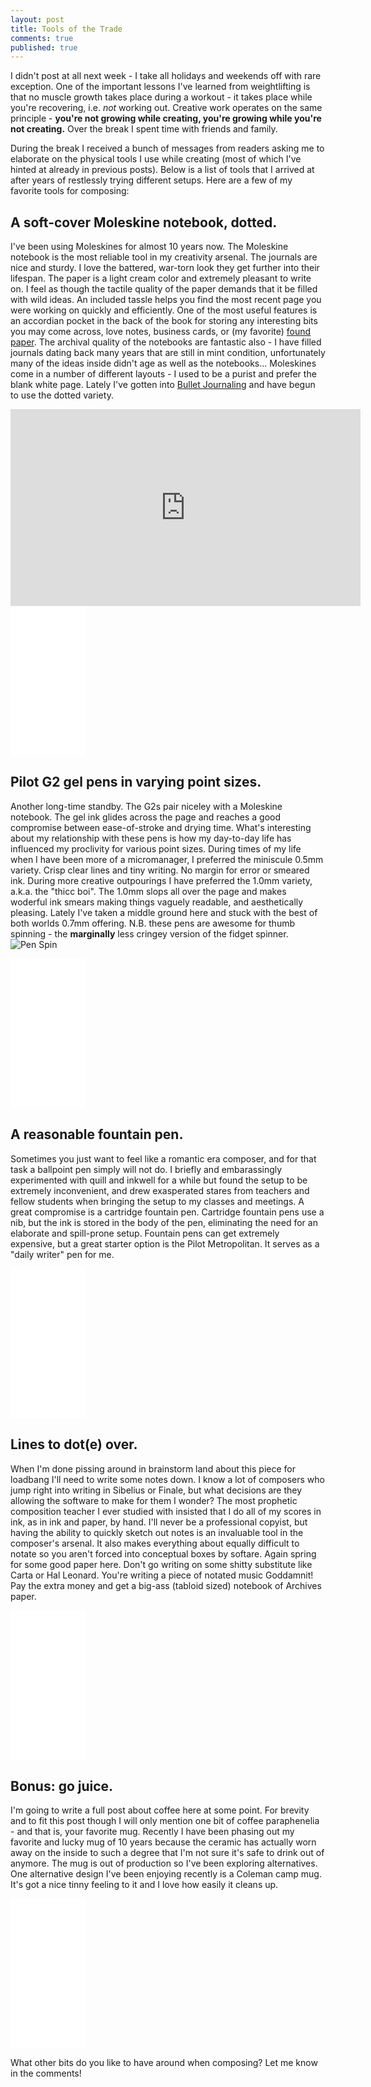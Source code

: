```yaml
---
layout: post
title: Tools of the Trade
comments: true
published: true
---
```


I didn't post at all next week - I take all holidays and weekends off with rare exception. One of the important lessons I've learned from weightlifting is that no muscle growth takes place during a workout - it takes place while you're recovering, i.e. *not* working out. Creative work operates on the same principle - **you're not growing while creating, you're growing while you're not creating.** Over the break I spent time with friends and family.

During the break I received a bunch of messages from readers asking me to elaborate on the physical tools I use while creating (most of which I've hinted at already in previous posts). Below is a list of tools that I arrived at after years of restlessly trying different setups. Here are a few of my favorite tools for composing:

## A soft-cover Moleskine notebook, dotted.

I've been using Moleskines for almost 10 years now. The Moleskine notebook is the most reliable tool in my creativity arsenal. The journals are nice and sturdy. I love the battered, war-torn look they get further into their lifespan. The paper is a light cream color and extremely pleasant to write on. I feel as though the tactile quality of the paper demands that it be filled with wild ideas. An included tassle helps you find the most recent page you were working on quickly and efficiently. One of the most useful features is an accordian pocket in the back of the book for storing any interesting bits you may come across, love notes, business cards, or (my favorite) [found paper](https://www.reddit.com/r/FoundPaper/). The archival quality of the notebooks are fantastic also - I have filled journals dating back many years that are still in mint condition, unfortunately many of the ideas inside didn't age as well as the notebooks... Moleskines come in a number of different layouts - I used to be a purist and prefer the blank white page. Lately I've gotten into [Bullet Journaling](http://bulletjournal.com/) and have begun to use the dotted variety.

<iframe width="560" height="315" src="https://www.youtube.com/embed/OTKJ9ynvkLM" frameborder="0" allowfullscreen></iframe>

<iframe style=width:120px;height:240px;" marginwidth="0" marginheight="0" scrolling="no" frameborder="0" src="//ws-na.amazon-adsystem.com/widgets/q?ServiceVersion=20070822&amp;OneJS=1&amp;Operation=GetAdHtml&amp;MarketPlace=US&amp;source=ss&amp;ref=as_ss_li_til&amp;ad_type=product_link&amp;tracking_id=simsies-blog-20&amp;marketplace=amazon&amp;region=US&amp;placement=8867323679&amp;asins=8867323679&amp;linkId=b994bf97f12f9ef49bfdba41a09d61ae&amp;show_border=true&amp;link_opens_in_new_window=true"> </iframe>

## Pilot G2 gel pens in varying point sizes.

Another long-time standby. The G2s pair niceley with a Moleskine notebook. The gel ink glides across the page and reaches a good compromise between ease-of-stroke and drying time. What's interesting about my relationship with these pens is how my day-to-day life has influenced my proclivity for various point sizes. During times of my life when I have been more of a micromanager, I preferred the miniscule 0.5mm variety. Crisp clear lines and tiny writing. No margin for error or smeared ink. During more creative outpourings I have preferred the 1.0mm variety, a.k.a. the "thicc boi". The 1.0mm slops all over the page and makes woderful ink smears making things vaguely readable, and aesthetically pleasing. Lately I've taken a middle ground here and stuck with the best of both worlds 0.7mm offering. N.B. these pens are awesome for thumb spinning - the **marginally** less cringey version of the fidget spinner. ![Pen Spin](https://simsi.es/blog/public/penflip.gif)

<iframe style="width:120px;height:240px;" marginwidth="0" marginheight="0" scrolling="no" frameborder="0" src="//ws-na.amazon-adsystem.com/widgets/q?ServiceVersion=20070822&amp;OneJS=1&amp;Operation=GetAdHtml&amp;MarketPlace=US&amp;source=ss&amp;ref=as_ss_li_til&amp;ad_type=product_link&amp;tracking_id=simsies-blog-20&amp;marketplace=amazon&amp;region=US&amp;placement=B001E6D3W6&amp;asins=B001E6D3W6&amp;linkId=adc896eba92c0b5c2193ddc2ce7ad26d&amp;show_border=true&amp;link_opens_in_new_window=true"></iframe>

## A reasonable fountain pen.

Sometimes you just want to feel like a romantic era composer, and for that task a ballpoint pen simply will not do. I briefly and embarassingly experimented with quill and inkwell for a while but found the setup to be extremely inconvenient, and drew exasperated stares from teachers and fellow students when bringing the setup to my classes and meetings. A great compromise is a cartridge fountain pen. Cartridge fountain pens use a nib, but the ink is stored in the body of the pen, eliminating the need for an elaborate and spill-prone setup. Fountain pens can get extremely expensive, but a great starter option is the Pilot Metropolitan. It serves as a "daily writer" pen for me.

<iframe style="width:120px;height:240px;" marginwidth="0" marginheight="0" scrolling="no" frameborder="0" src="//ws-na.amazon-adsystem.com/widgets/q?ServiceVersion=20070822&amp;OneJS=1&amp;Operation=GetAdHtml&amp;MarketPlace=US&amp;source=ss&amp;ref=as_ss_li_til&amp;ad_type=product_link&amp;tracking_id=simsies-blog-20&amp;marketplace=amazon&amp;region=US&amp;placement=B009X9Z0OA&amp;asins=B009X9Z0OA&amp;linkId=c9e2ed9c41adfcb2a635bc69e58ff7c1&amp;show_border=true&amp;link_opens_in_new_window=true"></iframe>

## Lines to dot(e) over.

When I'm done pissing around in brainstorm land about this piece for loadbang I'll need to write some notes down. I know a lot of composers who jump right into writing in Sibelius or Finale, but what decisions are they allowing the software to make for them I wonder? The most prophetic composition teacher I ever studied with insisted that I do all of my scores in ink, as in ink and paper, by hand. I'll never be a professional copyist, but having the ability to quickly sketch out notes is an invaluable tool in the composer's arsenal. It also makes everything about equally difficult to notate so you aren't forced into conceptual boxes by softare. Again spring for some good paper here. Don't go writing on some shitty substitute like Carta or Hal Leonard. You're writing a piece of notated music Goddamnit! Pay the extra money and get a big-ass (tabloid sized) notebook of Archives paper.

<iframe style="width:120px;height:240px;" marginwidth="0" marginheight="0" scrolling="no" frameborder="0" src="//ws-na.amazon-adsystem.com/widgets/q?ServiceVersion=20070822&amp;OneJS=1&amp;Operation=GetAdHtml&amp;MarketPlace=US&amp;source=ss&amp;ref=as_ss_li_til&amp;ad_type=product_link&amp;tracking_id=simsies-blog-20&amp;marketplace=amazon&amp;region=US&amp;placement=B004FEF4CG&amp;asins=B004FEF4CG&amp;linkId=c54003e983be8118b7ff7559e03227fb&amp;show_border=true&amp;link_opens_in_new_window=true"></iframe>

## Bonus: go juice.

I'm going to write a full post about coffee here at some point. For brevity and to fit this post though I will only mention one bit of coffee paraphenelia - and that is, your favorite mug. Recently I have been phasing out my favorite and lucky mug of 10 years because the ceramic has actually worn away on the inside to such a degree that I'm not sure it's safe to drink out of anymore. The mug is out of production so I've been exploring alternatives. One alternative design I've been enjoying recently is a Coleman camp mug. It's got a nice tinny feeling to it and I love how easily it cleans up.

<iframe style="width:120px;height:240px;" marginwidth="0" marginheight="0" scrolling="no" frameborder="0" src="//ws-na.amazon-adsystem.com/widgets/q?ServiceVersion=20070822&amp;OneJS=1&amp;Operation=GetAdHtml&amp;MarketPlace=US&amp;source=ss&amp;ref=as_ss_li_til&amp;ad_type=product_link&amp;tracking_id=simsies-blog-20&amp;marketplace=amazon&amp;region=US&amp;placement=B0009PUR72&amp;asins=B0009PUR72&amp;linkId=e29322c9060f41ad561d843664c8b5a1&amp;show_border=true&amp;link_opens_in_new_window=true"></iframe>

What other bits do you like to have around when composing? Let me know in the comments!
